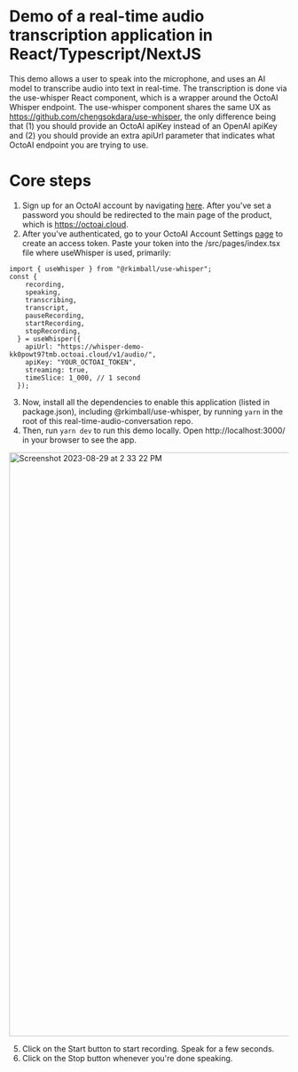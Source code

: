 # Demo of a real-time audio transcription application in React/Typescript/NextJS

This demo allows a user to speak into the microphone, and uses an AI model to transcribe audio into text in real-time. 
The transcription is done via the use-whisper React component, which is a wrapper around the OctoAI Whisper endpoint.
The use-whisper component shares the same UX as https://github.com/chengsokdara/use-whisper, the only difference being that (1) you should provide an OctoAI apiKey instead of an OpenAI apiKey and (2) you should provide an extra apiUrl parameter that indicates what OctoAI endpoint you are trying to use.

# Core steps

1. Sign up for an OctoAI account by navigating [here](https://identity.octoml.ai/oauth/account/sign-up?redirectUrl=https://octoai.cloud). After you've set a password you should be redirected to the main page of the product, which is https://octoai.cloud.
2. After you've authenticated, go to your OctoAI Account Settings [page](https://octoai.cloud/settings) to create an access token. Paste your token into the /src/pages/index.tsx file where useWhisper is used, primarily:

```
import { useWhisper } from "@rkimball/use-whisper";
const {
    recording,
    speaking,
    transcribing,
    transcript,
    pauseRecording,
    startRecording,
    stopRecording,
  } = useWhisper({
    apiUrl: "https://whisper-demo-kk0powt97tmb.octoai.cloud/v1/audio/",
    apiKey: "YOUR_OCTOAI_TOKEN",
    streaming: true,
    timeSlice: 1_000, // 1 second
  });
```
3. Now, install all the dependencies to enable this application (listed in package.json), including @rkimball/use-whisper, by running 
`yarn` in the root of this real-time-audio-conversation repo.
4. Then, run `yarn dev` to run this demo locally. Open http://localhost:3000/ in your browser to see the app.

<img width="1051" alt="Screenshot 2023-08-29 at 2 33 22 PM" src="https://github.com/octoml/octoai-template-apps/assets/31609083/fdc28b48-7545-4202-b852-e8c8ccd280f1">

5. Click on the Start button to start recording. Speak for a few seconds.
6. Click on the Stop button whenever you're done speaking.




